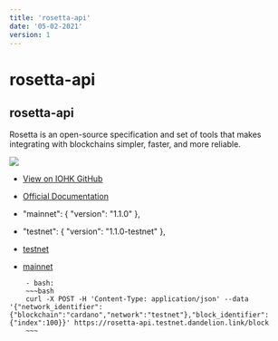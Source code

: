 ```yaml
---
title: 'rosetta-api'
date: '05-02-2021'
version: 1
---        
```



# rosetta-api
## rosetta-api

Rosetta is an open-source specification and set of tools that makes integrating with blockchains simpler, faster, and more reliable.

![](/showcase-rosetta-api.png)

- [View on IOHK GitHub](https://github.com/input-output-hk/cardano-rosetta)
- [Official Documentation](https://github.com/input-output-hk/cardano-rosetta#documentation)


- "mainnet": { "version": "1.1.0" },
- "testnet": { "version": "1.1.0-testnet" },


- [testnet](https://rosetta-api.testnet.`+process.env.REACT_APP_API_DOMAIN+`)
- [mainnet](https://rosetta-api.mainnet.`+process.env.REACT_APP_API_DOMAIN+`)

```
    - bash:
    ~~~bash
    curl -X POST -H 'Content-Type: application/json' --data '{"network_identifier":{"blockchain":"cardano","network":"testnet"},"block_identifier":{"index":100}}' https://rosetta-api.testnet.dandelion.link/block
    ~~~
```
